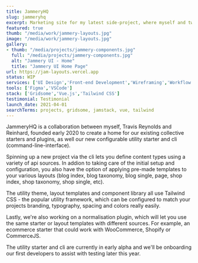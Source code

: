 ```yaml
---
title: JammeryHQ
slug: jammeryhq
excerpt: Marketing site for my latest side-project, where myself and two other technical founders are building a suite of tools aimed at the Jamstack.
featured: true
thumb: "/media/work/jammery-layouts.jpg"
image: "/media/work/jammery-layouts.jpg"
gallery:
- thumb: "/media/projects/jammery-components.jpg"
  full: "/media/projects/jammery-components.jpg"
  alt: "Jammery UI - Home"
  title: "Jammery UI Home Page"
url: https://jam-layouts.vercel.app
status: WIP
services: ['UI Design','Front-end Development','Wireframing','Workflow Optimisation']
tools: ['Figma','VSCode']
stack: ['Gridsome','Vue.js','Tailwind CSS']
testimonial: Testimonial
launch_date: 2021-04-01
searchTerms: projects, gridsome, jamstack, vue, tailwind
---
```

JammeryHQ is a collaboration between myself, Travis Reynolds and Reinhard, founded early 2020 to create a home for our existing collective starters and plugins, as well our new configurable utility starter and cli (command-line-interface). 

Spinning up a new project via the cli lets you define content types using a variety of api sources. In addion to taking care of the initial setup and configuration, you also have the option of applying pre-made templates to your various layouts (blog index, blog taxonomy, blog single, page, shop index, shop taxonomy, shop single, etc).

The utility theme, layout templates and component library all use Tailwind CSS - the popular utility framework, which can be configured to match your projects branding, typography, spacing and colors really easily.

Lastly, we're also working on a normalisation plugin, which will let you use the same starter or layout templates with different sources. For example, an ecommerce starter that could work with WooCommerce, Shopify or CommerceJS. 

The utility starter and cli are currently in early alpha and we'll be onboarding our first developers to assist with testing later this year.
